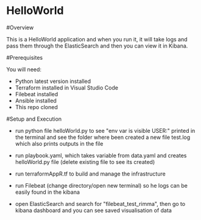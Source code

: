 # HelloWorld
#Overview

This is a HelloWorld application and when you run it, it will take logs and pass them through the ElasticSearch and then you can view it in Kibana. 

#Prerequisites

You will need:
- Python latest version installed
- Terraform installed in Visual Studio Code
- Filebeat installed
- Ansible installed
- This repo cloned


#Setup and Execution

- run python file helloWorld.py to see "env var is visible USER:" printed in the terminal and see the folder where been created a new file test.log which also prints outputs in the file

- run playbook.yaml, which takes variable from data.yaml and creates helloWorld.py file (delete existing file to see its created)

- run terraformAppR.tf to build and manage the infrastructure

- run Filebeat (change directory/open new terminal) so he logs can be easily found in the kibana

- open ElasticSearch and search for "filebeat_test_rimma", then go to kibana dashboard and you can see saved visualisation of data

